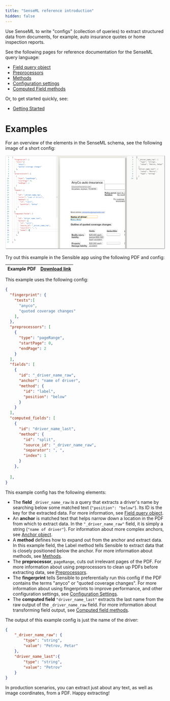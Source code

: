 ```yaml
---
title: "SenseML reference introduction"
hidden: false
---
```


 Use SenseML to write "configs" (collection of queries) to extract structured data from documents, for example, auto insurance quotes or home inspection reports.

See the following pages for reference documentation for the SenseML query language:

- [Field query object](doc:field-query-object)
- [Preprocessors](doc:preprocessors)
- [Methods](doc:methods)
- [Configuration settings](doc:configuration-settings)
- [Computed Field methods](doc:computed-field-methods)

Or, to get started quickly, see:

- [Getting Started](doc:quickstart)

Examples
====

For an overview of the elements in the SenseML schema, see the following image of a short config:



![Click to enlarge](https://raw.githubusercontent.com/sensible-hq/sensible-docs/main/readme-sync/assets/v0/images/final/senseml_intro.png)

Try out this example in the Sensible app using the following PDF and config:

| Example PDF | [Download link](https://raw.githubusercontent.com/sensible-hq/sensible-docs/main/readme-sync/assets/v0/pdfs/split.pdf) |
| ---------------------------- | ------------------------------------------------------------ |

This example uses the following config:


```json
{
  "fingerprint": {
    "tests":[
      "anyco",
      "quoted coverage changes"
    ],
  },
  "preprocessors": [
    {
      "type": "pageRange",
      "startPage": 0,
      "endPage": 2
    }
  ],
  "fields": [
    {
      "id": "_driver_name_raw",
      "anchor": "name of driver",
      "method": {
        "id": "label",
        "position": "below"
      }
    }
  ],
  "computed_fields": [
    {
      "id": "driver_name_last",
      "method": {
        "id": "split",
        "source_id": "_driver_name_raw",
        "separator": ", ",
        "index": 1
      }
    },

  ],
}
```

This example config has the following elements:

- The **field** `_driver_name_raw` is a query that extracts a driver's name by searching below some matched text (`"position": "below"`). Its ID is the key for the extracted data.  For more information, see [Field query object](doc:field-query-object).
- An **anchor** is matched text that helps narrow down a location in the PDF from which to extract data. In the `"_driver_name_raw"` field, it is simply a string (`"name of driver"`). For information about more complex anchors, see [Anchor object](doc:anchor).
- A **method** defines how to expand out from the anchor and extract data. In this example field, the Label method tells Sensible to extract data that is closely positioned below the anchor. For more information about methods, see [Methods](doc:methods).
- The **preprocessor**, `pageRange`, cuts out irrelevant pages of the PDF. For more information about using preprocessors to clean up PDFs before extracting data, see [Preprocessors](doc:preprocessors).
- The **fingerprint** tells Sensible to preferentially run this config if the PDF contains the terms "anyco" or "quoted coverage changes".  For more information about using fingerprints to improve performance, and other configuration settings, see [Configuration Settings](doc:configuration-settings).
- The **computed field** `"driver_name_last"` extracts the last name from the raw output of the `_driver_name_raw` field. For more information about transforming field output, see [Computed field methods](doc:computed-field-methods).



The output of this example config is just the name of the driver:

```json
{
    "_driver_name_raw": {
        "type": "string",
        "value": "Petrov, Petar"
    },
    "driver_name_last":{
        "type": "string",
        "value": "Petrov"
    }
}
```



  In production scenarios, you can extract just about any text, as well as image coordinates, from a PDF. Happy extracting! 

